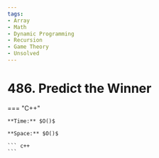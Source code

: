 ```yaml
---
tags:
- Array
- Math
- Dynamic Programming
- Recursion
- Game Theory
- Unsolved
---
```



# 486. Predict the Winner

=== "C++"

    **Time:** $O()$

    **Space:** $O()$

    ``` c++
    ```